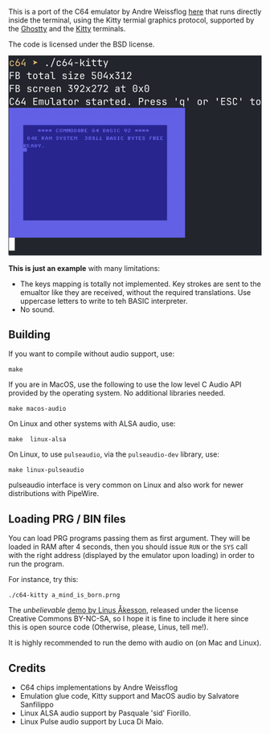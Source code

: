 This is a port of the C64 emulator by Andre Weissflog [here](https://github.com/floooh/chips) that runs directly inside the terminal, using the Kitty termial graphics protocol, supported by the [Ghostty](https://ghostty.org/) and the [Kitty](https://sw.kovidgoyal.net/kitty/) terminals.

The code is licensed under the BSD license.

![](blink.gif)

**This is just an example** with many limitations:

* The keys mapping is totally not implemented. Key strokes are sent to the emualtor like they are received, without the required translations. Use uppercase letters to write to teh BASIC interpreter.
* No sound.

## Building

If you want to compile without audio support, use:

    make

If you are in MacOS, use the following to use the low level C Audio API provided by the operating system. No additional libraries needed.

    make macos-audio

On Linux and other systems with ALSA audio, use:

    make  linux-alsa

On Linux, to use `pulseaudio`, via the `pulseaudio-dev` library, use:

    make linux-pulseaudio

pulseaudio interface is very common on Linux and also work for newer distributions with PipeWire.

## Loading PRG / BIN files

You can load PRG programs passing them as first argument. They will be loaded in RAM after 4 seconds, then you should issue `RUN` or the `SYS` call with the right address (displayed by the emulator upon loading) in order to run the program.

For instance, try this:

    ./c64-kitty a_mind_is_born.prng

The *unbelievable* [demo by Linus Åkesson](https://linusakesson.net/scene/a-mind-is-born/), released under the license Creative Commons BY-NC-SA, so I hope it is fine to include it here since this is open source code (Otherwise, please, Linus, tell me!).

It is highly recommended to run the demo with audio on (on Mac and Linux).

## Credits

* C64 chips implementations by Andre Weissflog
* Emulation glue code, Kitty support and MacOS audio by Salvatore Sanfilippo
* Linux ALSA audio support by Pasquale 'sid' Fiorillo.
* Linux Pulse audio support by Luca Di Maio.
